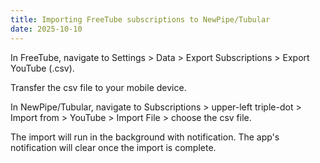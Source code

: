 ```yaml
---
title: Importing FreeTube subscriptions to NewPipe/Tubular
date: 2025-10-10
---
```


In FreeTube, navigate to Settings > Data > Export Subscriptions > Export YouTube (.csv).

Transfer the csv file to your mobile device.

In NewPipe/Tubular, navigate to Subscriptions > upper-left triple-dot > Import from > YouTube > Import File > choose the csv file.

The import will run in the background with notification. The app's notification will clear once the import is complete.

